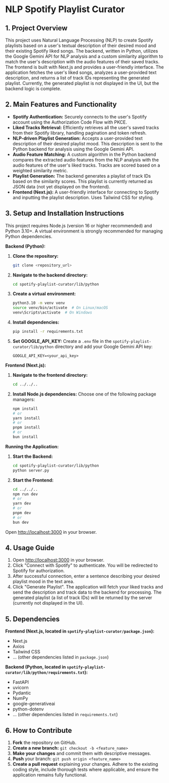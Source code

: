# NLP Spotify Playlist Curator

## 1. Project Overview

This project uses Natural Language Processing (NLP) to create Spotify playlists based on a user's textual description of their desired mood and their existing Spotify liked songs. The backend, written in Python, utilizes the Google Gemini API for NLP analysis and a custom similarity algorithm to match the user's description with the audio features of their saved tracks. The frontend is built with Next.js and provides a user-friendly interface.  The application fetches the user's liked songs, analyzes a user-provided text description, and returns a list of track IDs representing the generated playlist.  Currently, the generated playlist is not displayed in the UI, but the backend logic is complete.


## 2. Main Features and Functionality

* **Spotify Authentication:** Securely connects to the user's Spotify account using the Authorization Code Flow with PKCE.
* **Liked Tracks Retrieval:** Efficiently retrieves all the user's saved tracks from their Spotify library, handling pagination and token refresh.
* **NLP-driven Playlist Generation:** Accepts a user-provided text description of their desired playlist mood.  This description is sent to the Python backend for analysis using the Google Gemini API.
* **Audio Feature Matching:** A custom algorithm in the Python backend compares the extracted audio features from the NLP analysis with the audio features of the user's liked tracks.  Tracks are scored based on a weighted similarity metric.
* **Playlist Generation:**  The backend generates a playlist of track IDs based on the similarity scores.  This playlist is currently returned as JSON data (not yet displayed on the frontend).
* **Frontend (Next.js):** A user-friendly interface for connecting to Spotify and inputting the playlist description.  Uses Tailwind CSS for styling.


## 3. Setup and Installation Instructions

This project requires Node.js (version 16 or higher recommended) and Python 3.10+.  A virtual environment is strongly recommended for managing Python dependencies.

**Backend (Python):**

1. **Clone the repository:**
   ```bash
   git clone <repository_url>
   ```

2. **Navigate to the backend directory:**
   ```bash
   cd spotify-playlist-curator/lib/python
   ```

3. **Create a virtual environment:**
   ```bash
   python3.10 -m venv venv
   source venv/bin/activate  # On Linux/macOS
   venv\Scripts\activate  # On Windows
   ```

4. **Install dependencies:**
   ```bash
   pip install -r requirements.txt
   ```

5. **Set GOOGLE_API_KEY:** Create a `.env` file in the `spotify-playlist-curator/lib/python` directory and add your Google Gemini API key:
   ```
   GOOGLE_API_KEY=<your_api_key>
   ```

**Frontend (Next.js):**

1. **Navigate to the frontend directory:**
   ```bash
   cd ../../..
   ```

2. **Install Node.js dependencies:**  Choose one of the following package managers:
   ```bash
   npm install
   # or
   yarn install
   # or
   pnpm install
   # or
   bun install
   ```

**Running the Application:**

1. **Start the Backend:**
   ```bash
   cd spotify-playlist-curator/lib/python
   python server.py
   ```

2. **Start the Frontend:**
   ```bash
   cd ../../..
   npm run dev
   # or
   yarn dev
   # or
   pnpm dev
   # or
   bun dev
   ```

Open [http://localhost:3000](http://localhost:3000) in your browser.


## 4. Usage Guide

1. Open [http://localhost:3000](http://localhost:3000) in your browser.
2. Click "Connect with Spotify" to authenticate. You will be redirected to Spotify for authorization.
3. After successful connection, enter a sentence describing your desired playlist mood in the text area.
4. Click "Generate Playlist". The application will fetch your liked tracks and send the description and track data to the backend for processing. The generated playlist (a list of track IDs) will be returned by the server (currently not displayed in the UI).


## 5. Dependencies

**Frontend (Next.js, located in `spotify-playlist-curator/package.json`):**

* Next.js
* Axios
* Tailwind CSS
* ... (other dependencies listed in `package.json`)

**Backend (Python, located in `spotify-playlist-curator/lib/python/requirements.txt`):**

* FastAPI
* uvicorn
* Pydantic
* NumPy
* google-generativeai
* python-dotenv
* ... (other dependencies listed in `requirements.txt`)


## 6. How to Contribute

1. **Fork** the repository on GitHub.
2. **Create a new branch:** `git checkout -b <feature_name>`
3. **Make your changes** and commit them with descriptive messages.
4. **Push** your branch: `git push origin <feature_name>`
5. **Create a pull request** explaining your changes.  Adhere to the existing coding style, include thorough tests where applicable, and ensure the application remains fully functional.

